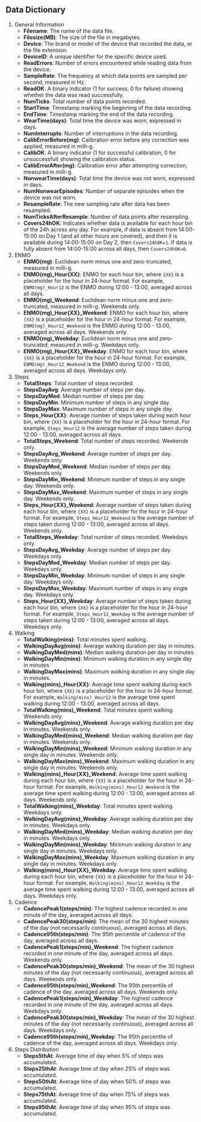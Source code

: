 ## Data Dictionary

1. General Information
    - **Filename**: The name of the data file.
    - **Filesize(MB)**: The size of the file in megabytes.
    - **Device**: The brand or model of the device that recorded the data, or the file extension.
    - **DeviceID**: A unique identifier for the specific device used.
    - **ReadErrors**: Number of errors encountered while reading data from the device.
    - **SampleRate**: The frequency at which data points are sampled per second, measured in Hz.
    - **ReadOK**: A binary indicator (1 for success, 0 for failure) showing whether the data was read successfully.
    - **NumTicks**: Total number of data points recorded.
    - **StartTime**: Timestamp marking the beginning of the data recording.
    - **EndTime**: Timestamp marking the end of the data recording.
    - **WearTime(days)**: Total time the device was worn, expressed in days.
    - **NumInterrupts**: Number of interruptions in the data recording.
    - **CalibErrorBefore(mg)**: Calibration error before any correction was applied, measured in milli-g.
    - **CalibOK**: A binary indicator (1 for successful calibration, 0 for unsuccessful) showing the calibration status.
    - **CalibErrorAfter(mg)**: Calibration error after attempting correction, measured in milli-g.
    - **NonwearTime(days)**: Total time the device was not worn, expressed in days.
    - **NumNonwearEpisodes**: Number of separate episodes when the device was not worn.
    - **ResampleRate**: The new sampling rate after data has been resampled.
    - **NumTicksAfterResample**: Number of data points after resampling.
    - **Covers24hOK**: Indicates whether data is available for each hour bin of the 24h across any day. For example, if data is absent from 14:00-15:00 on Day 1 (and all other hours are covered), and then it is available during 14:00-15:00 on Day 2, then `Covers24hOK=1`. If data is fully absent from 14:00-15:00 across all days, then `Covers24hOK=0`.
1. ENMO
    - **ENMO(mg)**: Euclidean norm minus one and zero-truncated, measured in milli-g.
    - **ENMO(mg)_Hour{XX}**: ENMO for each hour bin, where `{XX}` is a placeholder for the hour in 24-hour format. For example, `ENMO(mg)_Hour12` is the ENMO during 12:00 - 13:00, averaged across all days.
    - **ENMO(mg)_Weekend**: Euclidean norm minus one and zero-truncated, measured in milli-g. Weekends only.
    - **ENMO(mg)_Hour{XX}_Weekend**: ENMO for each hour bin, where `{XX}` is a placeholder for the hour in 24-hour format. For example, `ENMO(mg)_Hour12_Weekend` is the ENMO during 12:00 - 13:00, averaged across all days. Weekends only.
    - **ENMO(mg)_Weekday**: Euclidean norm minus one and zero-truncated, measured in milli-g. Weekdays only.
    - **ENMO(mg)_Hour{XX}_Weekday**: ENMO for each hour bin, where `{XX}` is a placeholder for the hour in 24-hour format. For example, `ENMO(mg)_Hour12_Weekend` is the ENMO during 12:00 - 13:00, averaged across all days. Weekdays only.
1. Steps
    - **TotalSteps**: Total number of steps recorded.
    - **StepsDayAvg**: Average number of steps per day.
    - **StepsDayMed**: Median number of steps per day.
    - **StepsDayMin**: Minimum number of steps in any single day.
    - **StepsDayMax**: Maximum number of steps in any single day.
    - **Steps_Hour{XX}**: Average number of steps taken during each hour bin, where `{XX}` is a placeholder for the hour in 24-hour format. For example, `Steps_Hour12` is the average number of steps taken during 12:00 - 13:00, averaged across all days.
    <!-- weekends -->
    - **TotalSteps_Weekend**: Total number of steps recorded. Weekends only.
    - **StepsDayAvg_Weekend**: Average number of steps per day. Weekends only.
    - **StepsDayMed_Weekend**: Median number of steps per day. Weekends only.
    - **StepsDayMin_Weekend**: Minimum number of steps in any single day. Weekends only.
    - **StepsDayMax_Weekend**: Maximum number of steps in any single day. Weekends only.
    - **Steps_Hour{XX}_Weekend**: Average number of steps taken during each hour bin, where `{XX}` is a placeholder for the hour in 24-hour format. For example, `Steps_Hour12_Weekend` is the average number of steps taken during 12:00 - 13:00, averaged across all days. Weekends only.
    <!-- weekdays -->
    - **TotalSteps_Weekday**: Total number of steps recorded. Weekdays only.
    - **StepsDayAvg_Weekday**: Average number of steps per day. Weekdays only.
    - **StepsDayMed_Weekday**: Median number of steps per day. Weekdays only.
    - **StepsDayMin_Weekday**: Minimum number of steps in any single day. Weekdays only.
    - **StepsDayMax_Weekday**: Maximum number of steps in any single day. Weekdays only.
    - **Steps_Hour{XX}_Weekday**: Average number of steps taken during each hour bin, where `{XX}` is a placeholder for the hour in 24-hour format. For example, `Steps_Hour12_Weekday` is the average number of steps taken during 12:00 - 13:00, averaged across all days. Weekdays only.
1. Walking
    - **TotalWalking(mins)**: Total minutes spent walking.
    - **WalkingDayAvg(mins)**: Average walking duration per day in minutes.
    - **WalkingDayMed(mins)**: Median walking duration per day in minutes.
    - **WalkingDayMin(mins)**: Minimum walking duration in any single day in minutes.
    - **WalkingDayMax(mins)**: Maximum walking duration in any single day in minutes.
    - **Walking(mins)_Hour{XX}**: Average time spent walking during each hour bin, where `{XX}` is a placeholder for the hour in 24-hour format. For example, `Walking(mins)_Hour12` is the average time spent walking during 12:00 - 13:00, averaged across all days.
    <!-- weekends -->
    - **TotalWalking(mins)_Weekend**: Total minutes spent walking. Weekends only.
    - **WalkingDayAvg(mins)_Weekend**: Average walking duration per day in minutes. Weekends only.
    - **WalkingDayMed(mins)_Weekend**: Median walking duration per day in minutes. Weekends only.
    - **WalkingDayMin(mins)_Weekend**: Minimum walking duration in any single day in minutes. Weekends only.
    - **WalkingDayMax(mins)_Weekend**: Maximum walking duration in any single day in minutes. Weekends only.
    - **Walking(mins)_Hour{XX}_Weekend**: Average time spent walking during each hour bin, where `{XX}` is a placeholder for the hour in 24-hour format. For example, `Walking(mins)_Hour12_Weekend` is the average time spent walking during 12:00 - 13:00, averaged across all days. Weekends only.
    <!-- weekdays -->
    - **TotalWalking(mins)_Weekday**: Total minutes spent walking. Weekdays only.
    - **WalkingDayAvg(mins)_Weekday**: Average walking duration per day in minutes. Weekdays only.
    - **WalkingDayMed(mins)_Weekday**: Median walking duration per day in minutes. Weekdays only.
    - **WalkingDayMin(mins)_Weekday**: Minimum walking duration in any single day in minutes. Weekdays only.
    - **WalkingDayMax(mins)_Weekday**: Maximum walking duration in any single day in minutes. Weekdays only.
    - **Walking(mins)_Hour{XX}_Weekday**: Average time spent walking during each hour bin, where `{XX}` is a placeholder for the hour in 24-hour format. For example, `Walking(mins)_Hour12_Weekday` is the average time spent walking during 12:00 - 13:00, averaged across all days. Weekdays only.
1. Cadence
    - **CadencePeak1(steps/min)**: The highest cadence recorded in one minute of the day, averaged across all days.
    - **CadencePeak30(steps/min)**: The mean of the 30 highest minutes of the day (not necessarily continuous), averaged across all days.
    - **Cadence95th(steps/min)**: The 95th percentile of cadence of the day, averaged across all days.
    <!-- weekends -->
    - **CadencePeak1(steps/min)_Weekend**: The highest cadence recorded in one minute of the day, averaged across all days. Weekends only.
    - **CadencePeak30(steps/min)_Weekend**: The mean of the 30 highest minutes of the day (not necessarily continuous), averaged across all days. Weekends only.
    - **Cadence95th(steps/min)_Weekend**: The 95th percentile of cadence of the day, averaged across all days. Weekends only.
    <!-- weekdays -->
    - **CadencePeak1(steps/min)_Weekday**: The highest cadence recorded in one minute of the day, averaged across all days. Weekdays only.
    - **CadencePeak30(steps/min)_Weekday**: The mean of the 30 highest minutes of the day (not necessarily continuous), averaged across all days. Weekdays only.
    - **Cadence95th(steps/min)_Weekday**: The 95th percentile of cadence of the day, averaged across all days. Weekdays only.
1. Steps Distribution
    - **Steps5thAt**: Average time of day when 5% of steps was accumulated.
    - **Steps25thAt**: Average time of day when 25% of steps was accumulated.
    - **Steps50thAt**: Average time of day when 50% of steps was accumulated.
    - **Steps75thAt**: Average time of day when 75% of steps was accumulated.
    - **Steps95thAt**: Average time of day when 95% of steps was accumulated.